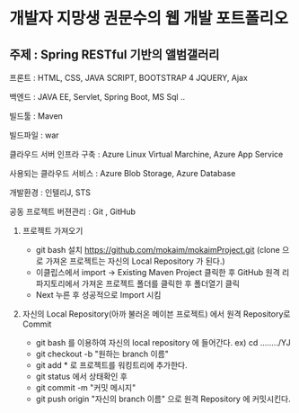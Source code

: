 
# 개발자 지망생 권문수의 웹 개발 포트폴리오
## 주제 : Spring RESTful 기반의 앨범갤러리


프론트 : HTML, CSS, JAVA SCRIPT, BOOTSTRAP 4
         JQUERY, Ajax

백엔드 : JAVA EE, Servlet, Spring Boot, MS Sql ..

빌드툴 : Maven

빌드파일 : war

클라우드 서버 인프라 구축 : Azure Linux Virtual Marchine, Azure App Service

사용되는 클라우드 서비스 : Azure Blob Storage, Azure Database

개발환경 : 인텔리J, STS

공동 프로젝트 버젼관리 : Git , GitHub





1. 프로젝트 가져오기


     - git bash 설치 https://github.com/mokaim/mokaimProject.git (clone 으로 가져온 프로젝트는 자신의 Local Repository 가 된다.)
     - 이클립스에서 import -> Existing Maven Project 클릭한 후 GitHub 원격 리파지토리에서 가져온 프로젝트 폴더를 클릭한 후 폴더열기 클릭
     - Next 누른 후 성공적으로 Import 시킴




2. 자신의 Local Repository(아까 불러온 메이븐 프로젝트) 에서 원격 Repository로 Commit

     - git bash 를 이용하여 자신의 local repository 에 들어간다. ex) cd ......../YJ
     - git checkout -b "원하는 branch 이름"
     - git add * 로 프로젝트를 워킹트리에 추가한다.
     - git status 에서 상태확인 후
     - git commit -m "커밋 메시지"
     - git push origin "자신의 branch 이름" 으로 원격 Repository 에 커밋시킨다.
